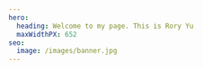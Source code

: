 ```yaml
---
hero:
  heading: Welcome to my page. This is Rory Yu
  maxWidthPX: 652
seo:
  image: /images/banner.jpg
---
```

